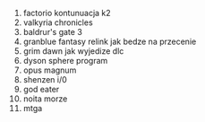 1. factorio kontunuacja k2
2. valkyria chronicles
3. baldrur's gate 3 
4. granblue fantasy relink jak bedze na przecenie 
5. grim dawn jak wyjedize dlc
6. dyson sphere program
7. opus magnum
8. shenzen i/0
9. god eater
10. noita morze
11. mtga 